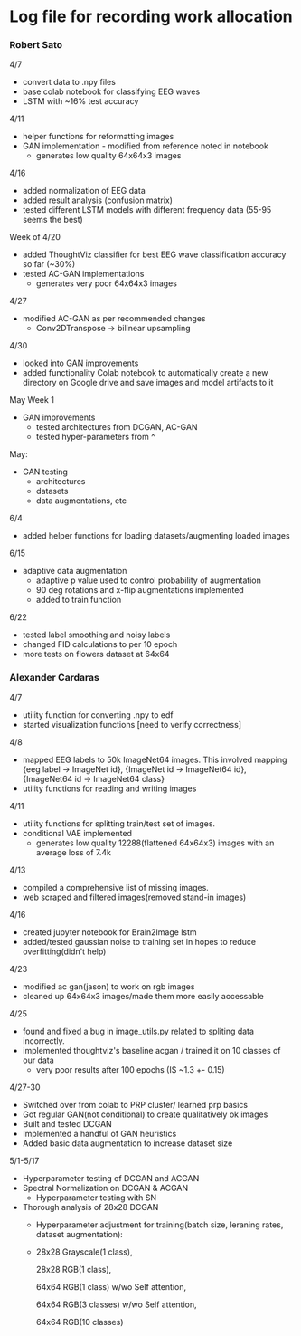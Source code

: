 # Log file for recording work allocation

### Robert Sato
4/7
- convert data to .npy files
- base colab notebook for classifying EEG waves
- LSTM with ~16% test accuracy

4/11
- helper functions for reformatting images
- GAN implementation - modified from reference noted in notebook
    - generates low quality 64x64x3 images

4/16
- added normalization of EEG data
- added result analysis (confusion matrix)
- tested different LSTM models with different frequency data (55-95 seems the best)

Week of 4/20
- added ThoughtViz classifier for best EEG wave classification accuracy so far (~30%)
- tested AC-GAN implementations
    - generates very poor 64x64x3 images

4/27
- modified AC-GAN as per recommended changes
    - Conv2DTranspose -> bilinear upsampling

4/30
- looked into GAN improvements
- added functionality Colab notebook to automatically create a new directory on Google drive and save images and model artifacts to it

May Week 1
- GAN improvements
    - tested architectures from DCGAN, AC-GAN
    - tested hyper-parameters from ^

May:
- GAN testing
    - architectures
    - datasets
    - data augmentations, etc

6/4
- added helper functions for loading datasets/augmenting loaded images

6/15
- adaptive data augmentation
    - adaptive p value used to control probability of augmentation
    - 90 deg rotations and x-flip augmentations implemented
    - added to train function

6/22
- tested label smoothing and noisy labels
- changed FID calculations to per 10 epoch
- more tests on flowers dataset at 64x64

### Alexander Cardaras
4/7
- utility function for converting .npy to edf
- started visualization functions [need to verify correctness]

4/8
- mapped EEG labels to 50k ImageNet64 images. This involved mapping {eeg label -> ImageNet id}, {ImageNet id ->  ImageNet64 id}, {ImageNet64 id -> ImageNet64 class}
- utility functions for reading and writing images

4/11
- utility functions for splitting train/test set of images.
- conditional VAE implemented
    - generates low quality 12288(flattened 64x64x3) images with an average loss of 7.4k

4/13
- compiled a comprehensive list of missing images.
- web scraped and filtered images(removed stand-in images)

4/16
- created jupyter notebook for Brain2Image lstm
- added/tested gaussian noise to training set in hopes to reduce overfitting(didn't help) 

4/23
- modified ac gan(jason) to work on rgb images
- cleaned up 64x64x3 images/made them more easily accessable

4/25
- found and fixed a bug in image_utils.py related to spliting data incorrectly.
- implemented thoughtviz's baseline acgan / trained it on 10 classes of our data
    - very poor results after 100 epochs (IS ~1.3 +- 0.15)

4/27-30
- Switched over from colab to PRP cluster/ learned prp basics
- Got regular GAN(not conditional) to create qualitatively ok images
- Built and tested DCGAN
- Implemented a handful of GAN heuristics
- Added basic data augmentation to increase dataset size

5/1-5/17
- Hyperparameter testing of DCGAN and ACGAN
- Spectral Normalization on DCGAN & ACGAN
    - Hyperparameter testing with SN
- Thorough analysis of 28x28 DCGAN 
    - Hyperparameter adjustment for training(batch size, leraning rates, dataset augmentation): 
    - 
        28x28 Grayscale(1 class), 
        
        28x28 RGB(1 class),
        
        64x64 RGB(1 class) w/wo Self attention,
        
        64x64 RGB(3 classes) w/wo Self attention,
        
        64x64 RGB(10 classes)
        
